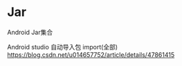 # Jar
Android Jar集合

Android studio 自动导入包 import(全部) https://blog.csdn.net/u014657752/article/details/47861415
